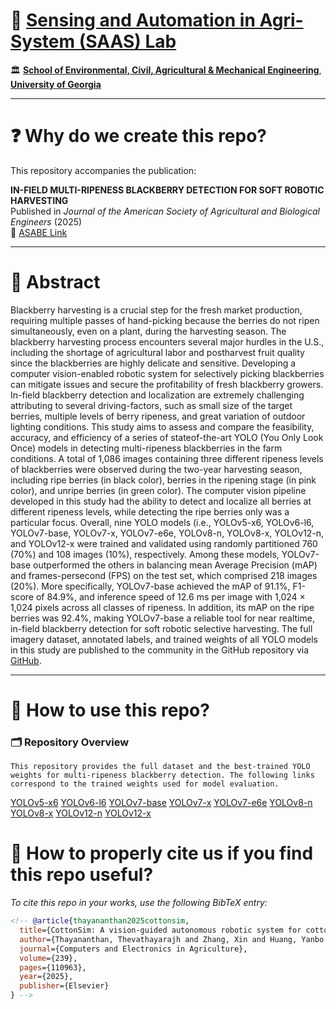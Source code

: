 # 🌾 [Sensing and Automation in Agri-System (SAAS) Lab](https://sites.google.com/view/xin-zhang-lab/home)

🏛️ [**School of Environmental, Civil, Agricultural & Mechanical Engineering**](https://engineering.uga.edu/schools/ecam/), [**University of Georgia**](https://www.uga.edu/)  


---

# ❓ Why do we create this repo?

This repository accompanies the publication:

**IN-FIELD MULTI-RIPENESS BLACKBERRY DETECTION FOR SOFT ROBOTIC HARVESTING**  
Published in *Journal of the American Society of Agricultural and Biological Engineers* (2025)  
📄 [ASABE Link]()


---


# 📄 Abstract
Blackberry harvesting is a crucial step for the fresh market production, requiring multiple passes of hand-picking because the berries do not ripen simultaneously, even on a plant, during the harvesting season. The blackberry harvesting process encounters several major hurdles in the U.S., including the shortage of agricultural labor and postharvest fruit quality since the blackberries are highly delicate and sensitive. Developing a computer vision-enabled robotic system for selectively picking blackberries can mitigate issues and secure the profitability of fresh blackberry growers. In-field blackberry detection and localization are extremely challenging attributing to several driving-factors, such as small size of the target berries, multiple levels of berry ripeness, and
great variation of outdoor lighting conditions. This study aims to assess and compare the feasibility, accuracy, and efficiency of a series of stateof-the-art YOLO (You Only Look Once) models in detecting multi-ripeness blackberries in the farm conditions. A total of 1,086 images containing three different ripeness levels of blackberries were observed during the two-year harvesting season, including ripe berries (in black color), berries in the ripening stage (in pink color), and unripe berries (in green color). The computer vision pipeline developed in this study had the ability to detect and localize all berries at different ripeness levels, while detecting
the ripe berries only was a particular focus. Overall, nine YOLO models (i.e., YOLOv5-x6, YOLOv6-l6, YOLOv7-base, YOLOv7-x, YOLOv7-e6e,
YOLOv8-n, YOLOv8-x, YOLOv12-n, and YOLOv12-x were trained and validated using randomly partitioned 760 (70%) and 108 images (10%),
respectively. Among these models, YOLOv7-base outperformed the others in balancing mean Average Precision (mAP) and frames-persecond (FPS) on the test set, which comprised 218 images (20%). More specifically, YOLOv7-base achieved the mAP of 91.1%, F1-score of
84.9%, and inference speed of 12.6 ms per image with 1,024 × 1,024 pixels across all classes of ripeness. In addition, its mAP on the ripe
berries was 92.4%, making YOLOv7-base a reliable tool for near realtime, in-field blackberry detection for soft robotic selective harvesting. The full imagery dataset, annotated labels, and trained weights of all YOLO models in this study are published to the community in the GitHub repository via [GitHub]().

---

# 📂 How to use this repo?

### 🗂️ Repository Overview

```text
This repository provides the full dataset and the best-trained YOLO weights for multi-ripeness blackberry detection. The following links correspond to the trained weights used for model evaluation.
```
[YOLOv5-x6]() 
[YOLOv6-l6]() 
[YOLOv7-base]() 
[YOLOv7-x]() 
[YOLOv7-e6e]()
[YOLOv8-n]() 
[YOLOv8-x]() 
[YOLOv12-n]()
[YOLOv12-x]()



# 📖 How to properly cite us if you find this repo useful?
*To cite this repo in your works, use the following BibTeX entry:*

```bibtex
<!-- @article{thayananthan2025cottonsim,
  title={CottonSim: A vision-guided autonomous robotic system for cotton harvesting in Gazebo simulation},
  author={Thayananthan, Thevathayarajh and Zhang, Xin and Huang, Yanbo and Chen, Jingdao and Wijewardane, Nuwan K and Martins, Vitor S and Chesser, Gary D and Goodin, Christopher T},
  journal={Computers and Electronics in Agriculture},
  volume={239},
  pages={110963},
  year={2025},
  publisher={Elsevier}
} -->
```